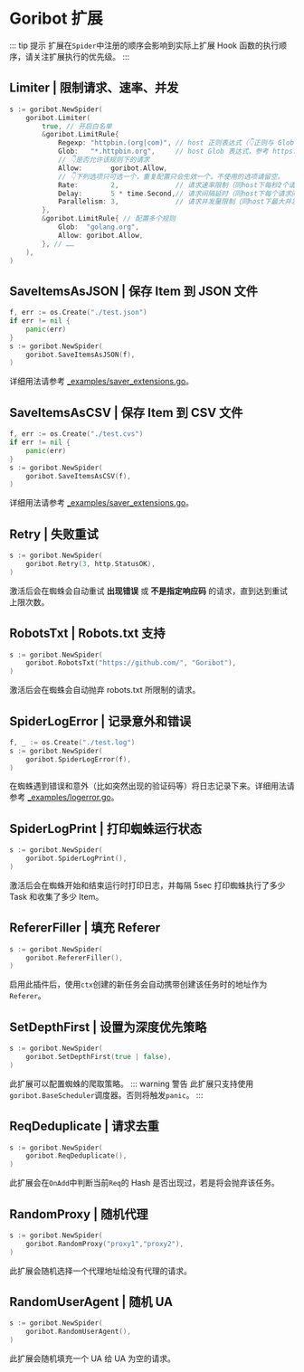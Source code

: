 # Goribot 扩展
::: tip 提示
扩展在`Spider`中注册的顺序会影响到实际上扩展 Hook 函数的执行顺序，请关注扩展执行的优先级。
:::

## Limiter | 限制请求、速率、并发
```Go
s := goribot.NewSpider(
	goribot.Limiter(
		true, // 开启白名单
		&goribot.LimitRule{
			Regexp: "httpbin.(org|com)", // host 正则表达式（👇正则与 Glob 二选一）
			Glob:   "*.httpbin.org",     // host Glob 表达式，参考 https://github.com/gobwas/glob
			// 👇是否允许该规则下的请求
			Allow:       goribot.Allow,
			// 👇下列选项只可选一个，重复配置只会生效一个。不使用的选项请留空。
			Rate:        2,              // 请求速率限制（同host下每秒2个请求，过多请求将阻塞等待）
			Delay:       5 * time.Second,// 请求间隔延时（同host下每个请求间隔5秒）
			Parallelism: 3,              // 请求并发量限制（同host下最大并发3个请求）
		},
		&goribot.LimitRule{ // 配置多个规则
			Glob:  "golang.org",
			Allow: goribot.Allow,
		}, // ……
	),
)
```

## SaveItemsAsJSON | 保存 Item 到 JSON 文件
```Go
f, err := os.Create("./test.json")
if err != nil {
	panic(err)
}
s := goribot.NewSpider(
	goribot.SaveItemsAsJSON(f),
)
```
详细用法请参考 [_examples/saver_extensions.go](https://github.com/zhshch2002/goribot/blob/master/_examples/saver_extensions.go)。

## SaveItemsAsCSV | 保存 Item 到 CSV 文件
```Go
f, err := os.Create("./test.cvs")
if err != nil {
	panic(err)
}
s := goribot.NewSpider(
	goribot.SaveItemsAsCSV(f),
)
```
详细用法请参考 [_examples/saver_extensions.go](https://github.com/zhshch2002/goribot/blob/master/_examples/saver_extensions.go)。

## Retry | 失败重试
```Go
s := goribot.NewSpider(
	goribot.Retry(3, http.StatusOK),
)
```
激活后会在蜘蛛会自动重试 **出现错误** 或 **不是指定响应码** 的请求，直到达到重试上限次数。

## RobotsTxt | Robots.txt 支持
```Go
s := goribot.NewSpider(
	goribot.RobotsTxt("https://github.com/", "Goribot"),
)
```
激活后会在蜘蛛会自动抛弃 robots.txt 所限制的请求。

## SpiderLogError | 记录意外和错误
```Go
f, _ := os.Create("./test.log")
s := goribot.NewSpider(
	goribot.SpiderLogError(f),
)
```
在蜘蛛遇到错误和意外（比如突然出现的验证码等）将日志记录下来。详细用法请参考 [_examples/logerror.go](https://github.com/zhshch2002/goribot/blob/master/_examples/logerror.go)。

## SpiderLogPrint | 打印蜘蛛运行状态
```Go
s := goribot.NewSpider(
	goribot.SpiderLogPrint(),
)
```
激活后会在蜘蛛开始和结束运行时打印日志，并每隔 5sec 打印蜘蛛执行了多少 Task 和收集了多少 Item。

## RefererFiller | 填充 Referer
```Go
s := goribot.NewSpider(
	goribot.RefererFiller(),
)
```
启用此插件后，使用`ctx`创建的新任务会自动携带创建该任务时的地址作为`Referer`。

## SetDepthFirst | 设置为深度优先策略
```Go
s := goribot.NewSpider(
	goribot.SetDepthFirst(true | false),
)
```
此扩展可以配置蜘蛛的爬取策略。
::: warning 警告
此扩展只支持使用`goribot.BaseScheduler`调度器。否则将触发`panic`。
:::

## ReqDeduplicate | 请求去重
```Go
s := goribot.NewSpider(
	goribot.ReqDeduplicate(),
)
```
此扩展会在`OnAdd`中判断当前`Req`的 Hash 是否出现过，若是将会抛弃该任务。

## RandomProxy | 随机代理
```Go
s := goribot.NewSpider(
	goribot.RandomProxy("proxy1","proxy2"),
)
```
此扩展会随机选择一个代理地址给没有代理的请求。

## RandomUserAgent | 随机 UA
```Go
s := goribot.NewSpider(
	goribot.RandomUserAgent(),
)
```
此扩展会随机填充一个 UA 给 UA 为空的请求。